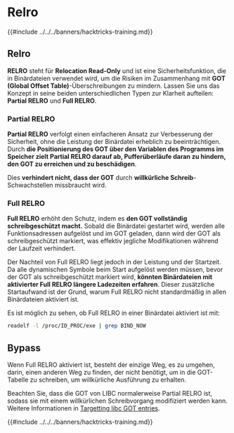 # Relro

{{#include ../../../banners/hacktricks-training.md}}

## Relro

**RELRO** steht für **Relocation Read-Only** und ist eine Sicherheitsfunktion, die in Binärdateien verwendet wird, um die Risiken im Zusammenhang mit **GOT (Global Offset Table)**-Überschreibungen zu mindern. Lassen Sie uns das Konzept in seine beiden unterschiedlichen Typen zur Klarheit aufteilen: **Partial RELRO** und **Full RELRO**.

### **Partial RELRO**

**Partial RELRO** verfolgt einen einfacheren Ansatz zur Verbesserung der Sicherheit, ohne die Leistung der Binärdatei erheblich zu beeinträchtigen. Durch **die Positionierung des GOT über den Variablen des Programms im Speicher zielt Partial RELRO darauf ab, Pufferüberläufe daran zu hindern, den GOT zu erreichen und zu beschädigen**.&#x20;

Dies **verhindert nicht, dass der GOT** durch **willkürliche Schreib**-Schwachstellen missbraucht wird.

### **Full RELRO**

**Full RELRO** erhöht den Schutz, indem es **den GOT vollständig schreibgeschützt macht.** Sobald die Binärdatei gestartet wird, werden alle Funktionsadressen aufgelöst und im GOT geladen, dann wird der GOT als schreibgeschützt markiert, was effektiv jegliche Modifikationen während der Laufzeit verhindert.

Der Nachteil von Full RELRO liegt jedoch in der Leistung und der Startzeit. Da alle dynamischen Symbole beim Start aufgelöst werden müssen, bevor der GOT als schreibgeschützt markiert wird, **könnten Binärdateien mit aktivierter Full RELRO längere Ladezeiten erfahren**. Dieser zusätzliche Startaufwand ist der Grund, warum Full RELRO nicht standardmäßig in allen Binärdateien aktiviert ist.

Es ist möglich zu sehen, ob Full RELRO in einer Binärdatei aktiviert ist mit:
```bash
readelf -l /proc/ID_PROC/exe | grep BIND_NOW
```
## Bypass

Wenn Full RELRO aktiviert ist, besteht der einzige Weg, es zu umgehen, darin, einen anderen Weg zu finden, der nicht benötigt, um in die GOT-Tabelle zu schreiben, um willkürliche Ausführung zu erhalten.

Beachten Sie, dass die GOT von LIBC normalerweise Partial RELRO ist, sodass sie mit einem willkürlichen Schreibvorgang modifiziert werden kann. Weitere Informationen in [Targetting libc GOT entries](https://github.com/nobodyisnobody/docs/blob/main/code.execution.on.last.libc/README.md#1---targetting-libc-got-entries).

{{#include ../../../banners/hacktricks-training.md}}
